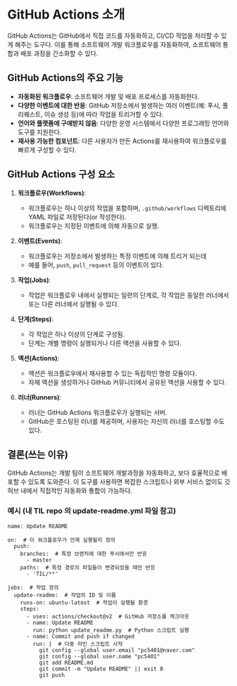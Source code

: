 # GitHub Actions 소개

GitHub Actions는 GitHub에서 직접 코드를 자동화하고, CI/CD 작업을 처리할 수 있게 해주는 도구다. 이를 통해 소프트웨어 개발 워크플로우를 자동화하여, 소프트웨어 통합과 배포 과정을 간소화할 수 있다.

## GitHub Actions의 주요 기능

- **자동화된 워크플로우**: 소프트웨어 개발 및 배포 프로세스를 자동화한다.
- **다양한 이벤트에 대한 반응**: GitHub 저장소에서 발생하는 여러 이벤트(예: 푸시, 풀 리퀘스트, 이슈 생성 등)에 따라 작업을 트리거할 수 있다.
- **언어와 플랫폼에 구애받지 않음**: 다양한 운영 시스템에서 다양한 프로그래밍 언어와 도구를 지원한다.
- **재사용 가능한 컴포넌트**: 다른 사용자가 만든 Actions를 재사용하여 워크플로우를 빠르게 구성할 수 있다.

## GitHub Actions 구성 요소

1. **워크플로우(Workflows)**:
   
   - 워크플로우는 하나 이상의 작업을 포함하며, `.github/workflows` 디렉토리에 YAML 파일로 저장된다(or 작성한다).
   - 워크플로우는 지정된 이벤트에 의해 자동으로 실행.

2. **이벤트(Events)**:
   
   - 워크플로우는 저장소에서 발생하는 특정 이벤트에 의해 트리거 되는데
   - 예를 들어, `push`, `pull_request` 등의 이벤트이 있다.

3. **작업(Jobs)**:
   
   - 작업은 워크플로우 내에서 실행되는 일련의 단계로, 각 작업은 동일한 러너에서 또는 다른 러너에서 실행될 수 있다.

4. **단계(Steps)**:
   
   - 각 작업은 하나 이상의 단계로 구성됨.
   - 단계는 개별 명령이 실행되거나 다른 액션을 사용할 수 있다.

5. **액션(Actions)**:
   
   - 액션은 워크플로우에서 재사용할 수 있는 독립적인 명령 모듈이다.
   - 자체 액션을 생성하거나 GitHub 커뮤니티에서 공유된 액션을 사용할 수 있다.

6. **러너(Runners)**:
   
   - 러너는 GitHub Actions 워크플로우가 실행되는 서버.
   - GitHub은 호스팅된 러너를 제공하며, 사용자는 자신의 러너를 호스팅할 수도 있다.

## 결론(쓰는 이유)

GitHub Actions는 개발 팀이 소프트웨어 개발과정을 자동화하고, 보다 효율적으로 배포할 수 있도록 도와준다. 이 도구를 사용하면 복잡한 스크립트나 외부 서비스 없이도 깃허브 내에서 직접적인 자동화와 통합이 가능하다.



### 예시 (내 TIL repo 의 update-readme.yml 파일 참고)

```
name: Update README

on:  # 이 워크플로우가 언제 실행될지 정의
  push:
    branches:  # 특정 브랜치에 대한 푸시에서만 반응
      - master
    paths:  # 특정 경로의 파일들이 변경되었을 때만 반응
      - 'TIL/**'  

jobs:  # 작업 정의
  update-readme:  # 작업의 ID 및 이름
    runs-on: ubuntu-latest  # 작업이 실행될 환경
    steps:
      - uses: actions/checkout@v2  # GitHub 저장소를 체크아웃
      - name: Update README
        run: python update_readme.py  # Python 스크립트 실행
      - name: Commit and push if changed 
        run: |  # 다중 라인 스크립트 시작
          git config --global user.email "pc5401@naver.com"
          git config --global user.name "pc5401"
          git add README.md
          git commit -m "Update README" || exit 0
          git push


```
